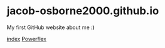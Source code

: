 # jacob-osborne2000.github.io
My first GitHub website about me :)

[index](index.md)
[Powerflex](https://www.powerflex.co.uk/)
